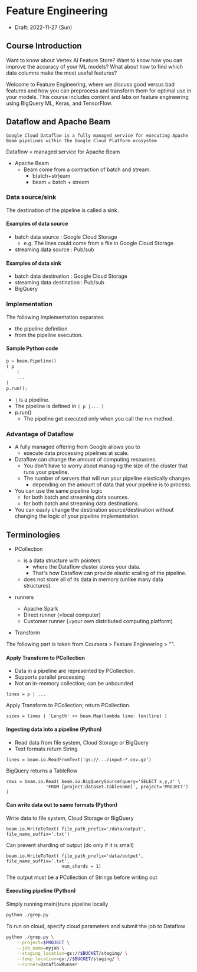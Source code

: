 # Feature Engineering

* Draft: 2022-11-27 (Sun)

## Course Introduction

Want to know about Vertex AI Feature Store? Want to know how you can  improve the accuracy of your ML models? What about how to find which  data columns make the most useful features? 

Welcome to Feature  Engineering, where we discuss good versus bad features and how you can  preprocess and transform them for optimal use in your models. This  course includes content and labs on feature engineering using BigQuery  ML, Keras, and TensorFlow.

## Dataflow and Apache Beam

```
Google Cloud Dataflow is a fully managed service for executing Apache Beam pipelines within the Google Cloud Platform ecosystem
```

Dataflow = managed service for Apache Beam

- Apache Beam
  - Beam come from a contraction of batch and stream.
    - b(atch+str)eam
    - beam = batch + stream

### Data source/sink

The destination of the pipeline is called a sink.

#### Examples of data source

- batch data source : Google Cloud Storage
  - e.g. The lines could come from a file in Google Cloud Storage.
- streaming data source : Pub/sub

#### Examples of data sink

- batch data destination : Google Cloud Storage
- streaming data destination : Pub/sub
- BigQuery

### Implementation

The following Implementation separates 

- the pipeline definition 
- from the pipeline execution.

#### Sample Python code

```python
p = beam.Pipeline()
( p
	|
	...
)
p.run();
```

- `|` is a pipeline.
- The pipeline is defined in `( p |... )`
- p.run()
  - The pipeline get executed only when you call the `run` method.

### Advantage of Dataflow

- A fully managed offering from Google allows you to 
  - execute data processing pipelines at scale.
- Dataflow can change the amount of computing resources.
  - You don't have to worry about managing the size of the cluster that runs your pipeline.
  - The number of servers that will run your pipeline elastically changes
    - depending on the amount of data that your pipeline is to process.
- You can use the same pipeline logic 
  - for both batch and streaming data sources.
  - for both batch and streaming data destinations.
- You can easily change the destination source/destination without changing the logic of your pipeline implementation.

## Terminologies

- PCollection
  - is a data structure with pointers
    - where the Dataflow cluster stores your data.
    - That's how Dataflow can provide elastic scaling of the pipeline.
  - does not store all of its data in memory (unlike many data structures).
- runners
  - Apache Spark
  - Direct runner (=local computer)
  - Customer runner (=your own distributed computing platform)

- Transform

The following part is taken from Coursera > Feature Engineering > "".

#### Apply Transform to PCollection

- Data in a pipeline are represented by PCollection.
- Supports parallel processing
- Not an in-memory collection; can be unbounded

```
lines = p | ...
```

Apply Transform to PCollection; return PCollection.

```
sizes = lines | 'Length' >> beam.Map(lambda line: len(line) )
```

#### Ingesting data into a pipeline (Python)

- Read data from file system, Cloud Storage or BigQuery
- Text formats return String

```
lines = beam.io.ReadFromText('gs://.../input-*.csv.gz')
```

BigQuery returns a TableRow

```
rows = beam.io.Read( beam.io.BigQuerySource(query='SELECT x,y,z' \
               'FROM [project:dataset.tablename]', project='PROJECT') )
```

#### Can write data out to same formats (Python)

Write data to file system, Cloud Storage or BigQuery

```
beam.io.WriteToText( file_path_prefix='/data/output', file_name_suffix='.txt')
```

Can prevent sharding of output (do only if it is small)

```
beam.io.WriteToText( file_path_prefix='data/output', file_name_suffix='.txt',
                     num_shards = 1)
```

The output must be a PCollection of Strings before writing out

#### Executing pipeline (Python)

Simply running main()runs pipeline locally

```bash
python ./grep.py
```

To run on cloud, specify cloud parameters and submit the job to Dataflow

```bash
python ./grep.py \
	--project=$PROJECT \
	--job_name=myjob \
	--staging_location=gs://$BUCKET/staging/ \
	--temp_location=gs://$BUCKET/staging/ \
	--runner=DataflowRunner
```

